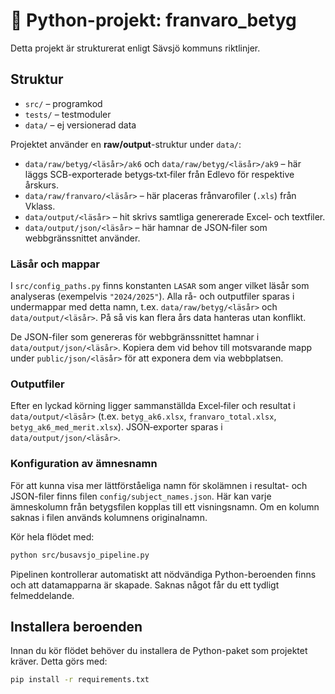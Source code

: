 # 🐍 Python-projekt: franvaro_betyg

Detta projekt är strukturerat enligt Sävsjö kommuns riktlinjer.

## Struktur
- `src/` – programkod
- `tests/` – testmoduler
- `data/` – ej versionerad data

Projektet använder en **raw/output**-struktur under `data/`:

- `data/raw/betyg/<läsår>/ak6` och `data/raw/betyg/<läsår>/ak9` –
  här läggs SCB-exporterade betygs‑txt‑filer från Edlevo för respektive årskurs.
- `data/raw/franvaro/<läsår>` – här placeras frånvarofiler (`.xls`) från Vklass.
- `data/output/<läsår>` – hit skrivs samtliga genererade Excel‑ och textfiler.
- `data/output/json/<läsår>` – här hamnar de JSON‑filer som webbgränssnittet använder.

### Läsår och mappar

I `src/config_paths.py` finns konstanten `LASAR` som anger vilket läsår som
analyseras (exempelvis `"2024/2025"`). Alla rå- och outputfiler sparas i
undermappar med detta namn, t.ex. `data/raw/betyg/<läsår>` och
`data/output/<läsår>`. På så vis kan flera års data hanteras utan konflikt.

De JSON-filer som genereras för webbgränssnittet hamnar i
`data/output/json/<läsår>`. Kopiera dem vid behov till motsvarande mapp under
`public/json/<läsår>` för att exponera dem via webbplatsen.

### Outputfiler

Efter en lyckad körning ligger sammanställda Excel‑filer och
resultat i `data/output/<läsår>` (t.ex. `betyg_ak6.xlsx`,
`franvaro_total.xlsx`, `betyg_ak6_med_merit.xlsx`).
JSON‑exporter sparas i `data/output/json/<läsår>`.

### Konfiguration av ämnesnamn

För att kunna visa mer lättförståeliga namn för skolämnen i
resultat- och JSON-filer finns filen `config/subject_names.json`. Här kan
varje ämneskolumn från betygsfilen kopplas till ett visningsnamn.
Om en kolumn saknas i filen används kolumnens originalnamn.

Kör hela flödet med:

```bash
python src/busavsjo_pipeline.py
```

Pipelinen kontrollerar automatiskt att nödvändiga Python-beroenden finns och att
datamapparna är skapade. Saknas något får du ett tydligt felmeddelande.

## Installera beroenden

Innan du kör flödet behöver du installera de Python-paket som projektet kräver.
Detta görs med:

```bash
pip install -r requirements.txt
```
